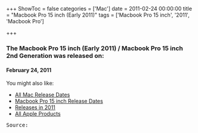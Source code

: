 +++
ShowToc = false
categories = ['Mac']
date = 2011-02-24 00:00:00
title = "Macbook Pro 15 inch (Early 2011)"
tags = ['Macbook Pro 15 inch', '2011', 'Macbook Pro']

+++

### The Macbook Pro 15 inch (Early 2011) / Macbook Pro 15 inch 2nd Generation was released on: 
#### February 24, 2011


<!--more-->


    
You might also like:

- [All Mac Release Dates](https://AppleReleaseDate.com/categories/mac/)
- [Macbook Pro 15 inch Release Dates](https://AppleReleaseDate.com/tags/macbook-pro-15-inch/)
- [Releases in 2011](https://AppleReleaseDate.com/tags/2011/)
- [All Apple Products](https://AppleReleaseDate.com/categories/)



<kbd> Source: </kbd>

